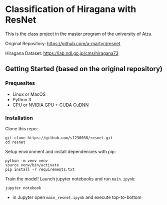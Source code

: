 # Classification of Hiragana with ResNet

This is the class project in the master program of the university of Aizu.

Original Repository: https://github.com/a-martyn/resnet

Hiragana Dataset: https://lab.ndl.go.jp/cms/hiragana73

## Getting Started (based on the original repository)

### Prequesites

- Linux or MacOS
- Python 3
- CPU or NVIDIA GPU + CUDA CuDNN

### Installation

Clone this repo:

```
git clone https://github.com/s1230038/resnet.git
cd resnet
```

Setup environment and install dependencies with pip:

```
python -m venv venv
source venv/bin/activate
pip install -r requirements.txt
```

Train the model! Launch jupyter notebooks and run `main.ipynb`:

```
jupyter notebook
```
- in Jupyter open `main_resnet.ipynb` and execute top-to-bottom



